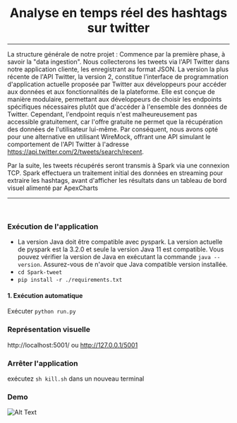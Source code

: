 <h1 align="center">
  <b><center>Analyse en temps réel des hashtags sur twitter<br></b></center>
</h1>


---

La structure générale de notre projet :
Commence par la première phase, à savoir la "data ingestion". Nous collecterons les tweets via l'API Twitter dans notre application cliente, les enregistrant au format JSON. La version la plus récente de l'API Twitter, la version 2, constitue l'interface de programmation d'application actuelle proposée par Twitter aux développeurs pour accéder aux données et aux fonctionnalités de la plateforme. Elle est conçue de manière modulaire, permettant aux développeurs de choisir les endpoints spécifiques nécessaires plutôt que d'accéder à l'ensemble des données de Twitter. Cependant, l'endpoint requis n'est malheureusement pas accessible gratuitement, car l'offre gratuite ne permet que la récupération des données de l'utilisateur lui-même. Par conséquent, nous avons opté pour une alternative en utilisant WireMock, offrant une API simulant le comportement de l'API Twitter à l'adresse https://api.twitter.com/2/tweets/search/recent.

Par la suite, les tweets récupérés seront transmis à Spark via une connexion TCP. Spark effectuera un traitement initial des données en streaming pour extraire les hashtags, avant d'afficher les résultats dans un tableau de bord visuel alimenté par ApexCharts

--- 
​
### Exécution de l'application
- La version Java doit être compatible avec pyspark. La version actuelle de pyspark est la 3.2.0 et seule la version Java 11 est
   compatible. Vous pouvez vérifier la version de Java en exécutant la commande ```java --version```. Assurez-vous de n'avoir que Java compatible
   version installée.
- ```cd Spark-tweet```
- ```pip install -r ./requirements.txt```

#### 1. Exécution automatique

Exécuter ```python run.py```


### Représentation visuelle
http://localhost:5001/ 
ou
http://127.0.0.1/5001

### Arrêter l'application
exécutez ```sh kill.sh``` dans un nouveau terminal


### Demo
![Alt Text](demo.png)



